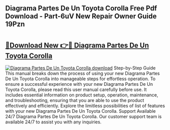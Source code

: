 ## Diagrama Partes De Un Toyota Corolla Free Pdf Download - Part-6uV New Repair Owner Guide 19Pzn

# <h2><a href="http://dfjhmx.blite.top/?on=Diagrama+Partes+De+Un+Toyota+Corolla">🔗Download New 👉🔴 Diagrama Partes De Un Toyota Corolla</a></h2>

[![Diagrama Partes De Un Toyota Corolla download](https://i.imgur.com/lujVjoI.png)](http://dfjhmx.blite.top/?on=Diagrama+Partes+De+Un+Toyota+Corolla)
Step-by-Step Guide This manual breaks down the process of using your new Diagrama Partes De Un Toyota Corolla into manageable steps for effortless operation. To ensure a successful experience with your new Diagrama Partes De Un Toyota Corolla, please read this user manual carefully before use. It includes essential information on product setup, operation, maintenance, and troubleshooting, ensuring that you are able to use the product effectively and efficiently. Explore the limitless possibilities of list of features with your new Diagrama Partes De Un Toyota Corolla. Support Available 24/7 Diagrama Partes De Un Toyota Corolla. Our customer support team is available 24/7 to assist you with any inquiries.
